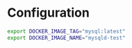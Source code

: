 # Configuration

```sh
export DOCKER_IMAGE_TAG="mysql:latest"
export DOCKER_IMAGE_NAME="mysqld-test"
```
